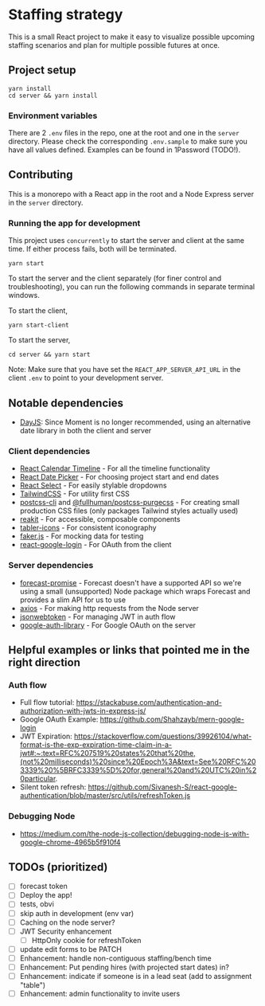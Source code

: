 
# Staffing strategy
This is a small React project to make it easy to visualize possible upcoming staffing scenarios and plan for multiple possible futures at once.

## Project setup
```
yarn install
cd server && yarn install
```

### Environment variables
There are 2 `.env` files in the repo, one at the root and one in the `server` directory. Please check the corresponding `.env.sample` to make sure you have all values defined. Examples can be found in 1Password (TODO!).

## Contributing

This is a monorepo with a React app in the root and a Node Express server in the `server` directory.

### Running the app for development

This project uses `concurrently` to start the server and client at the same time. If either process fails, both will be terminated.
```
yarn start
```

To start the server and the client separately (for finer control and troubleshooting), you can run the following commands in separate terminal windows.

To start the client,
```
yarn start-client
```

To start the server,
```
cd server && yarn start
```

Note: Make sure that you have set the `REACT_APP_SERVER_API_URL` in the client `.env` to point to your development server.

## Notable dependencies

- [DayJS](https://day.js.org/): Since Moment is no longer recommended, using an alternative date library in both the client and server

### Client dependencies
- [React Calendar Timeline](https://github.com/namespace-ee/react-calendar-timeline) - For all the timeline functionality
- [React Date Picker](https://github.com/Hacker0x01/react-datepicker) - For choosing project start and end dates
- [React Select]() - For easily stylable dropdowns
- [TailwindCSS]() - For utility first CSS
- [postcss-cli]() and [@fullhuman/postcss-purgecss]() - For creating small production CSS files (only packages Tailwind styles actually used)
- [reakit]() - For accessible, composable components
- [tabler-icons]() - For consistent iconography
- [faker.js](https://github.com/marak/Faker.js/) - For mocking data for testing
- [react-google-login](https://github.com/anthonyjgrove/react-google-login) - For OAuth from the client

### Server dependencies
- [forecast-promise](https://www.npmjs.com/package/forecast-promise) - Forecast doesn't have a supported API so we're using a small (unsupported) Node package which wraps Forecast and provides a slim API for us to use
- [axios]() - For making http requests from the Node server
- [jsonwebtoken](https://github.com/auth0/node-jsonwebtoken) - For managing JWT in auth flow
- [google-auth-library](https://github.com/googleapis/google-auth-library-nodejs#readme) - For Google OAuth on the server

## Helpful examples or links that pointed me in the right direction

### Auth flow
- Full flow tutorial: https://stackabuse.com/authentication-and-authorization-with-jwts-in-express-js/
- Google OAuth Example: https://github.com/Shahzayb/mern-google-login
- JWT Expiration: https://stackoverflow.com/questions/39926104/what-format-is-the-exp-expiration-time-claim-in-a-jwt#:~:text=RFC%207519%20states%20that%20the,(not%20milliseconds)%20since%20Epoch%3A&text=See%20RFC%203339%20%5BRFC3339%5D%20for,general%20and%20UTC%20in%20particular.
- Silent token refresh: https://github.com/Sivanesh-S/react-google-authentication/blob/master/src/utils/refreshToken.js

### Debugging Node
- https://medium.com/the-node-js-collection/debugging-node-js-with-google-chrome-4965b5f910f4


## TODOs (prioritized)
- [ ] forecast token
- [ ] Deploy the app!
- [ ] tests, obvi
- [ ] skip auth in development (env var)
- [ ] Caching on the node server?
- [ ] JWT Security enhancement
  - [ ] HttpOnly cookie for refreshToken
- [ ] update edit forms to be PATCH
- [ ] Enhancement: handle non-contiguous staffing/bench time
- [ ] Enhancement: Put pending hires (with projected start dates) in?
- [ ] Enhancement: indicate if someone is in a lead seat (add to assignment "table")
- [ ] Enhancement: admin functionality to invite users